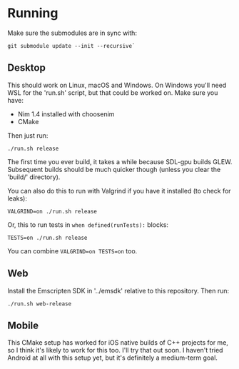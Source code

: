 # Running

Make sure the submodules are in sync with: 

```
git submodule update --init --recursive`
```

## Desktop

This should work on Linux, macOS and Windows. On Windows you'll need WSL for
the 'run.sh' script, but that could be worked on. Make sure you have:

- Nim 1.4 installed with choosenim
- CMake

Then just run:

```
./run.sh release
```

The first time you ever build, it takes a while because SDL-gpu builds GLEW.
Subsequent builds should be much quicker though (unless you clear the 'build/'
directory).

You can also do this to run with Valgrind if you have it installed (to check for leaks):

```
VALGRIND=on ./run.sh release
```

Or, this to run tests in `when defined(runTests):` blocks:

```
TESTS=on ./run.sh release
```

You can combine `VALGRIND=on TESTS=on` too.

## Web

Install the Emscripten SDK in '../emsdk' relative to this repository. Then run:

```
./run.sh web-release
```

## Mobile

This CMake setup has worked for iOS native builds of C++ projects for me, so I
think it's likely to work for this too. I'll try that out soon. I haven't tried
Android at all with this setup yet, but it's definitely a medium-term goal.

